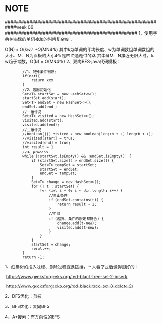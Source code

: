 # NOTE
############################################################week 06 #################################################
1、使用字典树实现的单词接龙的时间复杂度：

O(N) = O(k*w）+O(M*N4^k)   其中k为单词的平均长度、w为单词数组单词数组的大小、M、N为画板的大小4^k是四联通走过的路 其中当M、N接近无限大时，k、w趋于常数，O(N) = O(MN4^k)
2、双向BFS-java代码模板：

```
		//1、特殊条件判断;
		if(not){
			return xxx;
		}
		//2、容器初始化
		Set<T> startSet = new HashSet<>();
        startSet.add(start);
        Set<T> endSet = new HashSet<>();
        endSet.add(end);
        //一维情况
        Set<T> visited = new HashSet<>();
        visited.add(start);
        visited.add(end);
        //二维情况
        //boolean[][] visited = new boolean[length + 1][length + 1];
        //visited[start] = true;
        //visited[end] = true;
        int result = 1;
        //3、process  
        while (!startSet.isEmpty() && !endSet.isEmpty()) {
            if (startSet.size() > endSet.size()) {
                Set<T> tempSet = startSet;
                startSet = endSet;
                endSet = tempSet;
            }
            Set<T> change = new HashSet<>();
            for (T t : startSet) {
                for (int i = 0; i < dir.length; i++) {
                	//终止条件
                    if (endSet.contains(t)) {
                        return result + 1;
                    }
                    //扩散
                    if (越界、条件的限定都符合) {
                        change.add(t-new);
                        visited.add(t-new);
                    }
                }
            }
            startSet = change;
            result++;
        }
        return -1;
```

 1、红黑树的插入过程、删除过程变换链接，个人看了之后觉得挺好的：

​		https://www.geeksforgeeks.org/red-black-tree-set-2-insert/

​		https://www.geeksforgeeks.org/red-black-tree-set-3-delete-2/

2、DFS优化：剪枝

3、BFS优化：双向BFS

4、A+搜索：有方向性的BFS


